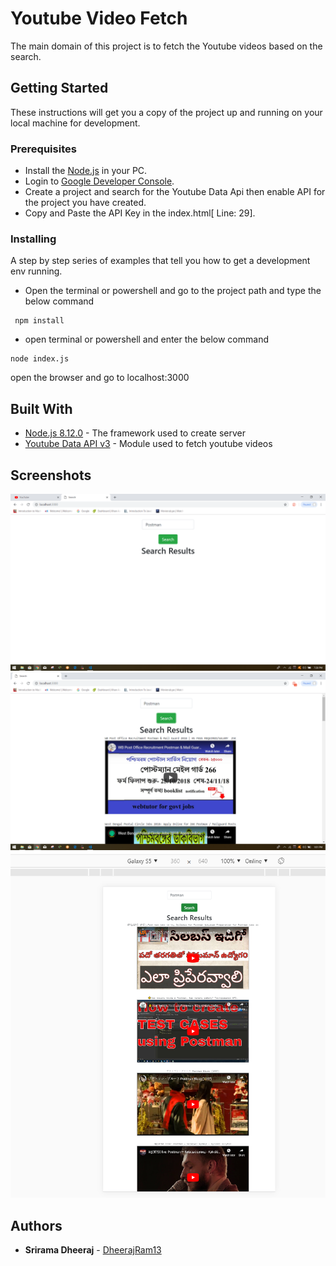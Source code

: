 # Youtube Video Fetch

The main domain of this project is to fetch the Youtube videos based on the search.

## Getting Started

These instructions will get you a copy of the project up and running on your local machine for development.

### Prerequisites

* Install the [Node.js](https://nodejs.org/en/download/) in your PC.
* Login to [Google Developer Console](https://console.developers.google.com/).
* Create a project and search for the Youtube Data Api then enable API for the project you have created.
* Copy and Paste the API Key in the index.html[ Line: 29].
### Installing

A step by step series of examples that tell you how to get a development env running.
* Open the terminal or powershell and go to the project path and type the below command


```
 npm install
```


* open terminal or powershell and enter the below command

```
node index.js
```

open the browser and go to localhost:3000

## Built With

* [Node.js 8.12.0](https://nodejs.org/en/) - The framework used to create server 
* [Youtube Data API v3](https://developers.google.com/youtube/v3/) - Module used to fetch youtube videos

## Screenshots

  ![Home page](images/Home.png) 
  ![Search Results](images/Results.png)
  ![Mobile Display](images/mobile.png)
## Authors

* **Srirama Dheeraj** - [DheerajRam13](https://github.com/dheerajram13/)




